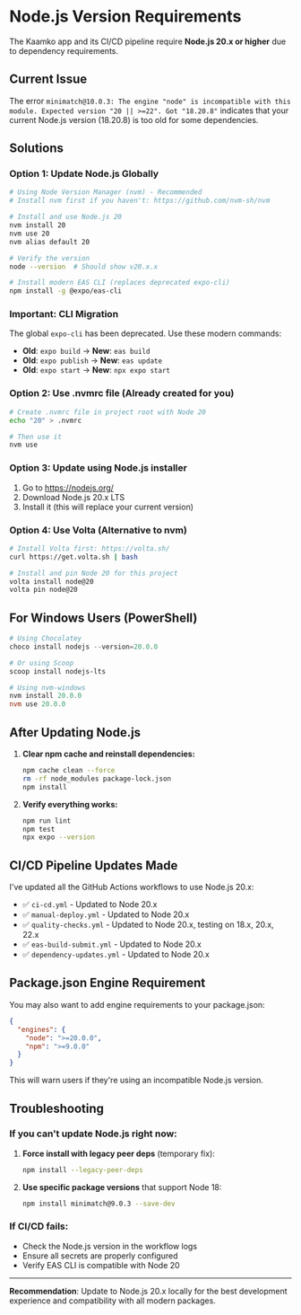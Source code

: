 # Node.js Version Requirements

The Kaamko app and its CI/CD pipeline require **Node.js 20.x or higher** due to dependency requirements.

## Current Issue
The error `minimatch@10.0.3: The engine "node" is incompatible with this module. Expected version "20 || >=22". Got "18.20.8"` indicates that your current Node.js version (18.20.8) is too old for some dependencies.

## Solutions

### Option 1: Update Node.js Globally
```bash
# Using Node Version Manager (nvm) - Recommended
# Install nvm first if you haven't: https://github.com/nvm-sh/nvm

# Install and use Node.js 20
nvm install 20
nvm use 20
nvm alias default 20

# Verify the version
node --version  # Should show v20.x.x

# Install modern EAS CLI (replaces deprecated expo-cli)
npm install -g @expo/eas-cli
```

### Important: CLI Migration
The global `expo-cli` has been deprecated. Use these modern commands:
- **Old**: `expo build` → **New**: `eas build`
- **Old**: `expo publish` → **New**: `eas update`
- **Old**: `expo start` → **New**: `npx expo start`

### Option 2: Use .nvmrc file (Already created for you)
```bash
# Create .nvmrc file in project root with Node 20
echo "20" > .nvmrc

# Then use it
nvm use
```

### Option 3: Update using Node.js installer
1. Go to https://nodejs.org/
2. Download Node.js 20.x LTS
3. Install it (this will replace your current version)

### Option 4: Use Volta (Alternative to nvm)
```bash
# Install Volta first: https://volta.sh/
curl https://get.volta.sh | bash

# Install and pin Node 20 for this project
volta install node@20
volta pin node@20
```

## For Windows Users (PowerShell)
```powershell
# Using Chocolatey
choco install nodejs --version=20.0.0

# Or using Scoop
scoop install nodejs-lts

# Using nvm-windows
nvm install 20.0.0
nvm use 20.0.0
```

## After Updating Node.js

1. **Clear npm cache and reinstall dependencies:**
   ```bash
   npm cache clean --force
   rm -rf node_modules package-lock.json
   npm install
   ```

2. **Verify everything works:**
   ```bash
   npm run lint
   npm test
   npx expo --version
   ```

## CI/CD Pipeline Updates Made

I've updated all the GitHub Actions workflows to use Node.js 20.x:

- ✅ `ci-cd.yml` - Updated to Node 20.x
- ✅ `manual-deploy.yml` - Updated to Node 20.x  
- ✅ `quality-checks.yml` - Updated to Node 20.x, testing on 18.x, 20.x, 22.x
- ✅ `eas-build-submit.yml` - Updated to Node 20.x
- ✅ `dependency-updates.yml` - Updated to Node 20.x

## Package.json Engine Requirement

You may also want to add engine requirements to your package.json:

```json
{
  "engines": {
    "node": ">=20.0.0",
    "npm": ">=9.0.0"
  }
}
```

This will warn users if they're using an incompatible Node.js version.

## Troubleshooting

### If you can't update Node.js right now:
1. **Force install with legacy peer deps** (temporary fix):
   ```bash
   npm install --legacy-peer-deps
   ```

2. **Use specific package versions** that support Node 18:
   ```bash
   npm install minimatch@9.0.3 --save-dev
   ```

### If CI/CD fails:
- Check the Node.js version in the workflow logs
- Ensure all secrets are properly configured
- Verify EAS CLI is compatible with Node 20

---

**Recommendation**: Update to Node.js 20.x locally for the best development experience and compatibility with all modern packages.